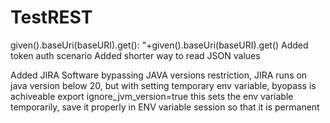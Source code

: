# TestREST

given().baseUri(baseURI).get(): "+given().baseUri(baseURI).get()
Added token auth scenario
Added shorter way to read JSON values

Added JIRA Software bypassing JAVA versions restriction, JIRA runs on java version below 20, but with setting temporary env variable, byopass is achiveable
export ignore_jvm_version=true
this sets the env variable temporarily, save it properly in ENV variable session so that it is permanent

